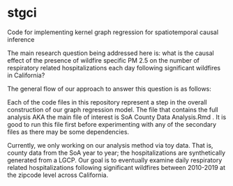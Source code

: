 # stgci
Code for implementing kernel graph regression for spatiotemporal causal inference

The main research question being addressed here is: what is the causal effect of the presence of wildfire specific PM 2.5 on the number of respiratory related hospitalizations  each day following significant wildfires in California? 

The general flow of our approach to answer this question is as follows: 

Each of the code files in this repository represent a step in the overall construction of our graph regression model. The file that contains the full analysis AKA the main file of interest is SoA County Data Analysis.Rmd . It is good to run this file first before experimenting with any of the secondary files as there may be some dependencies. 

Currently, we only working on our analysis method via toy data. That is, county data from the SoA year to year; the hospitalizations are synthetically generated from a LGCP. Our goal is to eventually examine daily respiratory related hospitalizations following significant wildfires between 2010-2019 at the zipcode level across California.
